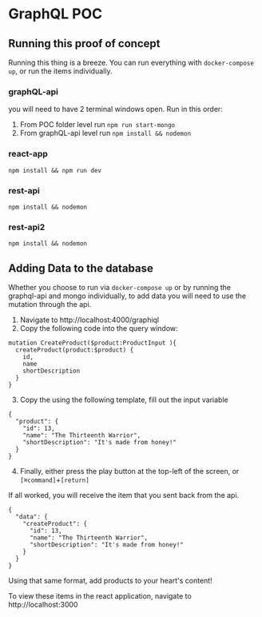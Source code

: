# GraphQL POC

## Running this proof of concept
Running this thing is a breeze. You can run everything with `docker-compose up`, or run the items individually.

### graphQL-api
you will need to have 2 terminal windows open. Run in this order:
1. From POC folder level run `npm run start-mongo`
1. From graphQL-api level run `npm install && nodemon`
### react-app
`npm install && npm run dev`
### rest-api
`npm install && nodemon`
### rest-api2
`npm install && nodemon`

## Adding Data to the database
Whether you choose to run via `docker-compose up` or by running the graphql-api and mongo individually, to add data you will need to use the mutation through the api.

1. Navigate to http://localhost:4000/graphiql
1. Copy the following code into the query window: 
```
mutation CreateProduct($product:ProductInput ){
  createProduct(product:$product) { 
    id,
    name
    shortDescription
  }
}
```
3. Copy the using the following template, fill out the input variable
```
{
  "product": {
    "id": 13,
    "name": "The Thirteenth Warrior",
    "shortDescription": "It's made from honey!"
  }
}
```
4. Finally, either press the play button at the top-left of the screen, or `[⌘command]`+`[return]`

If all worked, you will receive the item that you sent back from the api.
```
{
  "data": {
    "createProduct": {
      "id": 13,
      "name": "The Thirteenth Warrior",
      "shortDescription": "It's made from honey!"
    }
  }
}
```

Using that same format, add products to your heart's content!

 To view these items in the react application, navigate to http://localhost:3000

